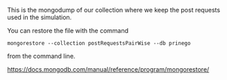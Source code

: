This is the mongodump of our collection where we keep the post requests used in the simulation.

You can restore the file with the command 

```
mongorestore --collection postRequestsPairWise --db prinego
```

from the command line.

https://docs.mongodb.com/manual/reference/program/mongorestore/
